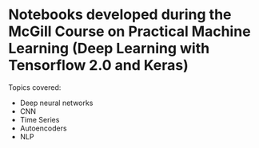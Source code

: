 # Notebooks developed during the McGill Course on Practical Machine Learning (Deep Learning with Tensorflow 2.0 and Keras)

Topics covered:

* Deep neural networks
* CNN
* Time Series
* Autoencoders
* NLP
